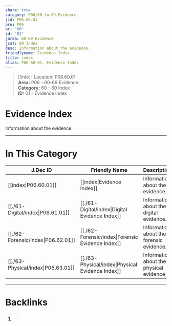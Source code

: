 ```yaml
---  
share: true  
category: P06/60-to-69-Evidence  
jid: P06.60.01  
pro: P06  
ac: "60"  
id: "01"  
jarea: 60-69 Evidence  
jcat: 60 Index  
desc: Information about the evidence.  
friendlyname: Evidence Index  
title: index  
alias: P06-60-01, Evidence Index  
---  
```

  
>[!info]- Location: P06.60.01  
>**Area:** P06 - 60-69 Evidence  
>**Category:** 60 - 60 Index  
>**ID:** 01 - Evidence Index  
  
# Evidence Index  
  
Information about the evidence  
  
  
  
---  
# In This Category  
  
| J.Dec ID                                                                               | Friendly Name                                                                                        | Description                              |  
| -------------------------------------------------------------------------------------- | ---------------------------------------------------------------------------------------------------- | ---------------------------------------- |  
| [[index\|P06.60.01]]             | [[index\|Evidence Index]]                      | Information about the evidence.          |  
| [[./61-Digital/index\|P06.61.01]]  | [[./61-Digital/index\|Digital Evidence Index]]   | Information about the digital evidence.  |  
| [[./62-Forensic/index\|P06.62.01]] | [[./62-Forensic/index\|Forensic Evidence Index]] | Information about the forensic evidence. |  
| [[./63-Physical/index\|P06.63.01]] | [[./63-Physical/index\|Physical Evidence Index]] | Information about the physical evidence  |  
  
  
---  
# Backlinks  
<div><table class="dataview table-view-table"><thead class="table-view-thead"><tr class="table-view-tr-header"><th class="table-view-th"><span></span><span class="dataview small-text">1</span></th><th class="table-view-th"><span></span></th></tr></thead><tbody class="table-view-tbody"></tbody></table></div>